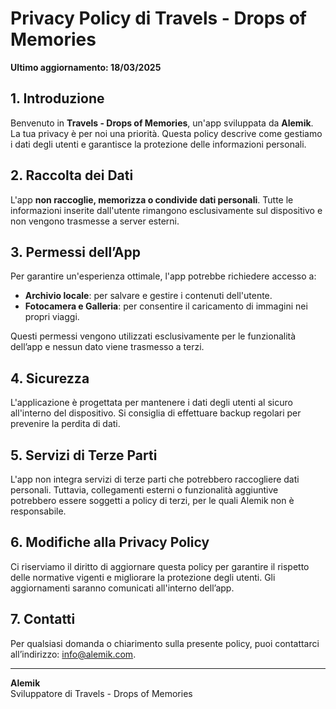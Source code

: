 # Privacy Policy di Travels - Drops of Memories

**Ultimo aggiornamento: 18/03/2025**

## 1. Introduzione
Benvenuto in **Travels - Drops of Memories**, un'app sviluppata da **Alemik**. La tua privacy è per noi una priorità. Questa policy descrive come gestiamo i dati degli utenti e garantisce la protezione delle informazioni personali.

## 2. Raccolta dei Dati
L'app **non raccoglie, memorizza o condivide dati personali**. Tutte le informazioni inserite dall'utente rimangono esclusivamente sul dispositivo e non vengono trasmesse a server esterni.

## 3. Permessi dell’App
Per garantire un'esperienza ottimale, l'app potrebbe richiedere accesso a:
- **Archivio locale**: per salvare e gestire i contenuti dell'utente.
- **Fotocamera e Galleria**: per consentire il caricamento di immagini nei propri viaggi.

Questi permessi vengono utilizzati esclusivamente per le funzionalità dell’app e nessun dato viene trasmesso a terzi.

## 4. Sicurezza
L'applicazione è progettata per mantenere i dati degli utenti al sicuro all'interno del dispositivo. Si consiglia di effettuare backup regolari per prevenire la perdita di dati.

## 5. Servizi di Terze Parti
L'app non integra servizi di terze parti che potrebbero raccogliere dati personali. Tuttavia, collegamenti esterni o funzionalità aggiuntive potrebbero essere soggetti a policy di terzi, per le quali Alemik non è responsabile.

## 6. Modifiche alla Privacy Policy
Ci riserviamo il diritto di aggiornare questa policy per garantire il rispetto delle normative vigenti e migliorare la protezione degli utenti. Gli aggiornamenti saranno comunicati all'interno dell’app.

## 7. Contatti
Per qualsiasi domanda o chiarimento sulla presente policy, puoi contattarci all’indirizzo: info@alemik.com.

---
**Alemik**  
Sviluppatore di Travels - Drops of Memories

